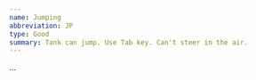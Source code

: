 ```yaml
---
name: Jumping
abbreviation: JP
type: Good
summary: Tank can jump. Use Tab key. Can't steer in the air.
---
```


...
